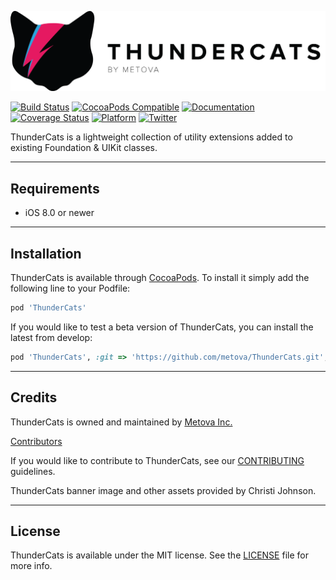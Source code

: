 [![ThunderCats](Assets/ThunderCatsBanner.png)](https://cocoapods.org/pods/ThunderCats)

[![Build Status](https://travis-ci.org/metova/ThunderCats.svg)](https://travis-ci.org/metova/ThunderCats)
[![CocoaPods Compatible](https://img.shields.io/cocoapods/v/ThunderCats.svg)](https://cocoapods.org/pods/ThunderCats)
[![Documentation](https://img.shields.io/cocoapods/metrics/doc-percent/ThunderCats.svg)](http://cocoadocs.org/docsets/ThunderCats/)
[![Coverage Status](https://coveralls.io/repos/github/metova/ThunderCats/badge.svg?branch=master)](https://coveralls.io/github/metova/ThunderCats?branch=master)
[![Platform](https://img.shields.io/cocoapods/p/ThunderCats.svg?style=flat)](http://cocoadocs.org/docsets/ThunderCats)
[![Twitter](https://img.shields.io/badge/twitter-@Metova-3CAC84.svg)](http://twitter.com/metova)

ThunderCats is a lightweight collection of utility extensions added to existing Foundation & UIKit classes.

-----

## Requirements

- iOS 8.0 or newer

-----

## Installation

ThunderCats is available through [CocoaPods](http://cocoapods.org). To install it simply add the following line to your Podfile:

```ruby
pod 'ThunderCats'
```

If you would like to test a beta version of ThunderCats, you can install the latest from develop:

```ruby
pod 'ThunderCats', :git => 'https://github.com/metova/ThunderCats.git', :branch => 'develop'
```

-----

## Credits

ThunderCats is owned and maintained by [Metova Inc.](https://metova.com)

[Contributors](https://github.com/Metova/ThunderCats/graphs/contributors)

If you would like to contribute to ThunderCats, see our [CONTRIBUTING](CONTRIBUTING.md) guidelines.

ThunderCats banner image and other assets provided by Christi Johnson.

-----

## License

ThunderCats is available under the MIT license. See the [LICENSE](LICENSE) file for more info.
